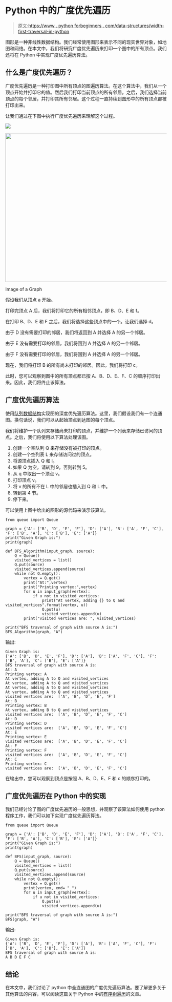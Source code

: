 # Python 中的广度优先遍历

> 原文:[https://www . python forbeginners . com/data-structures/width-first-traversal-in-python](https://www.pythonforbeginners.com/data-structures/breadth-first-traversal-in-python)

图形是一种非线性数据结构。我们经常使用图形来表示不同的现实世界对象，如地图和网络。在本文中，我们将研究广度优先遍历来打印一个图中的所有顶点。我们还将在 Python 中实现广度优先遍历算法。

## 什么是广度优先遍历？

广度优先遍历是一种打印图中所有顶点的图遍历算法。在这个算法中，我们从一个顶点开始并打印它的值。然后我们打印当前顶点的所有邻居。之后，我们选择当前顶点的每个邻居，并打印其所有邻居。这个过程一直持续到图形中的所有顶点都被打印出来。

让我们通过在下图中执行广度优先遍历来理解这个过程。

![](../Images/034cf5399a74b084b1f802b0539cdab1.png)

<noscript><img src="../Images/b6b6d889318681292967b2664aef2f67.png" alt="" width="720" height="465" data-original-src="https://lh6.googleusercontent.com/iiVHIGpE3k91Z6h905rcXZ9-cuKrzaCbKPkZIFqj_khdy1QCdJXkAQAJdUNAGlYCGBybv4aR6eBETBlC9frad_LFoWvrsJK0AXY78AC_YiSxe5FreMNino8jJfqqtlMqXUggth2H=s0"/></noscript>

Image of a Graph

假设我们从顶点 a 开始。

打印完顶点 A 后，我们将打印它的所有相邻顶点，即 B、D、E 和 f。

在打印 B、D、E 和 F 之后，我们将选择这些顶点中的一个。让我们选择 d。

由于 D 没有需要打印的邻居，我们将返回到 A 并选择 A 的另一个邻居。

由于 E 没有需要打印的邻居，我们将回到 A 并选择 A 的另一个邻居。

由于 F 没有需要打印的邻居，我们将回到 A 并选择 A 的另一个邻居。

现在，我们将打印 B 的所有尚未打印的邻居。因此，我们将打印 c。

此时，您可以观察到图中的所有顶点都已按 A、B、D、E、F、C 的顺序打印出来。因此，我们将终止该算法。

## 广度优先遍历算法

使用[队列数据结构](https://www.pythonforbeginners.com/queue/queue-in-python)实现图的深度优先遍历算法。这里，我们假设我们有一个连通图。换句话说，我们可以从起始顶点到达图的每个顶点。

我们将维护一个队列来存储尚未打印的顶点，并维护一个列表来存储已访问的顶点。之后，我们将使用以下算法处理该图。

1.  创建一个空队列 Q 来存储没有被打印的顶点。
2.  创建一个空列表 L 来存储访问过的顶点。
3.  将源顶点插入 Q 和 l。
4.  如果 Q 为空，请转到 9。否则转到 5。
5.  从 q 中取出一个顶点 v。
6.  打印顶点 v。
7.  将 v 的所有不在 L 中的邻居也插入到 Q 和 L 中。
8.  转到第 4 节。
9.  停下来。

可以使用上图中给出的图形的源代码来演示该算法。

```
from queue import Queue

graph = {'A': ['B', 'D', 'E', 'F'], 'D': ['A'], 'B': ['A', 'F', 'C'], 'F': ['B', 'A'], 'C': ['B'], 'E': ['A']}
print("Given Graph is:")
print(graph)

def BFS_Algorithm(input_graph, source):
    Q = Queue()
    visited_vertices = list()
    Q.put(source)
    visited_vertices.append(source)
    while not Q.empty():
        vertex = Q.get()
        print("At:",vertex)
        print("Printing vertex:",vertex)
        for u in input_graph[vertex]:
            if u not in visited_vertices:
                print("At vertex, adding {} to Q and visited_vertices".format(vertex, u))
                Q.put(u)
                visited_vertices.append(u)
        print("visited vertices are: ", visited_vertices)

print("BFS traversal of graph with source A is:")
BFS_Algorithm(graph, "A") 
```

输出:

```
Given Graph is:
{'A': ['B', 'D', 'E', 'F'], 'D': ['A'], 'B': ['A', 'F', 'C'], 'F': ['B', 'A'], 'C': ['B'], 'E': ['A']}
BFS traversal of graph with source A is:
At: A
Printing vertex: A
At vertex, adding A to Q and visited_vertices
At vertex, adding A to Q and visited_vertices
At vertex, adding A to Q and visited_vertices
At vertex, adding A to Q and visited_vertices
visited vertices are:  ['A', 'B', 'D', 'E', 'F']
At: B
Printing vertex: B
At vertex, adding B to Q and visited_vertices
visited vertices are:  ['A', 'B', 'D', 'E', 'F', 'C']
At: D
Printing vertex: D
visited vertices are:  ['A', 'B', 'D', 'E', 'F', 'C']
At: E
Printing vertex: E
visited vertices are:  ['A', 'B', 'D', 'E', 'F', 'C']
At: F
Printing vertex: F
visited vertices are:  ['A', 'B', 'D', 'E', 'F', 'C']
At: C
Printing vertex: C
visited vertices are:  ['A', 'B', 'D', 'E', 'F', 'C'] 
```

在输出中，您可以观察到顶点是按照 A、B、D、E、F 和 c 的顺序打印的。

## 广度优先遍历在 Python 中的实现

我们已经讨论了图的广度优先遍历的一般思想，并观察了该算法如何使用 python 程序工作，我们可以如下实现广度优先遍历算法。

```
from queue import Queue

graph = {'A': ['B', 'D', 'E', 'F'], 'D': ['A'], 'B': ['A', 'F', 'C'], 'F': ['B', 'A'], 'C': ['B'], 'E': ['A']}
print("Given Graph is:")
print(graph)

def BFS(input_graph, source):
    Q = Queue()
    visited_vertices = list()
    Q.put(source)
    visited_vertices.append(source)
    while not Q.empty():
        vertex = Q.get()
        print(vertex, end= " ")
        for u in input_graph[vertex]:
            if u not in visited_vertices:
                Q.put(u)
                visited_vertices.append(u)

print("BFS traversal of graph with source A is:")
BFS(graph, "A") 
```

输出:

```
Given Graph is:
{'A': ['B', 'D', 'E', 'F'], 'D': ['A'], 'B': ['A', 'F', 'C'], 'F': ['B', 'A'], 'C': ['B'], 'E': ['A']}
BFS traversal of graph with source A is:
A B D E F C 
```

## 结论

在本文中，我们讨论了 python 中全连通图的广度优先遍历算法。要了解更多关于其他算法的内容，可以阅读这篇关于 Python 中的[有序树遍历](https://www.pythonforbeginners.com/data-structures/in-order-tree-traversal-in-python)的文章。